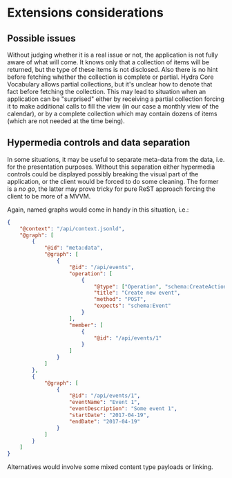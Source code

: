 # Extensions considerations

## Possible issues

Without judging whether it is a real issue or not, the application is not fully aware of what will come.
It knows only that a collection of items will be returned, but the type of these items is not disclosed.
Also there is no hint before fetching whether the collection is complete or partial.
Hydra Core Vocabulary allows partial collections,
but it's unclear how to denote that fact before fetching the collection.
This may lead to situation when an application can be "surprised"
either by receiving a partial collection forcing it to make additional calls to fill the view
(in our case a monthly view of the calendar), or by a complete collection which may contain dozens of items
(which are not needed at the time being).

## Hypermedia controls and data separation

In some situations, it may be useful to separate meta-data from the data,
i.e. for the presentation purposes.
Without this separation either hypermedia controls could be displayed
possibly breaking the visual part of the application,
or the client would be forced to do some cleaning. The former is a _no go_,
the latter may prove tricky for pure ReST approach forcing the client to be more of a MVVM.

Again, named graphs would come in handy in this situation, i.e.:

```json
{
    "@context": "/api/context.jsonld",
    "@graph": [
        {
            "@id": "meta:data",
            "@graph": [
                {
                    "@id": "/api/events",
                    "operation": [
                        {
                            "@type": ["Operation", "schema:CreateAction"],
                            "title": "Create new event",
                            "method": "POST",
                            "expects": "schema:Event"
                        }
                    ],
                    "member": [
                        {
                            "@id": "/api/events/1"
                        }
                    ]
                }
            ]
        },
        {
            "@graph": [
                {
                    "@id": "/api/events/1",
                    "eventName": "Event 1",
                    "eventDescription": "Some event 1",
                    "startDate": "2017-04-19",
                    "endDate": "2017-04-19"
                }
            ]
        }
    ]
}
```

Alternatives would involve some mixed content type payloads or linking.

